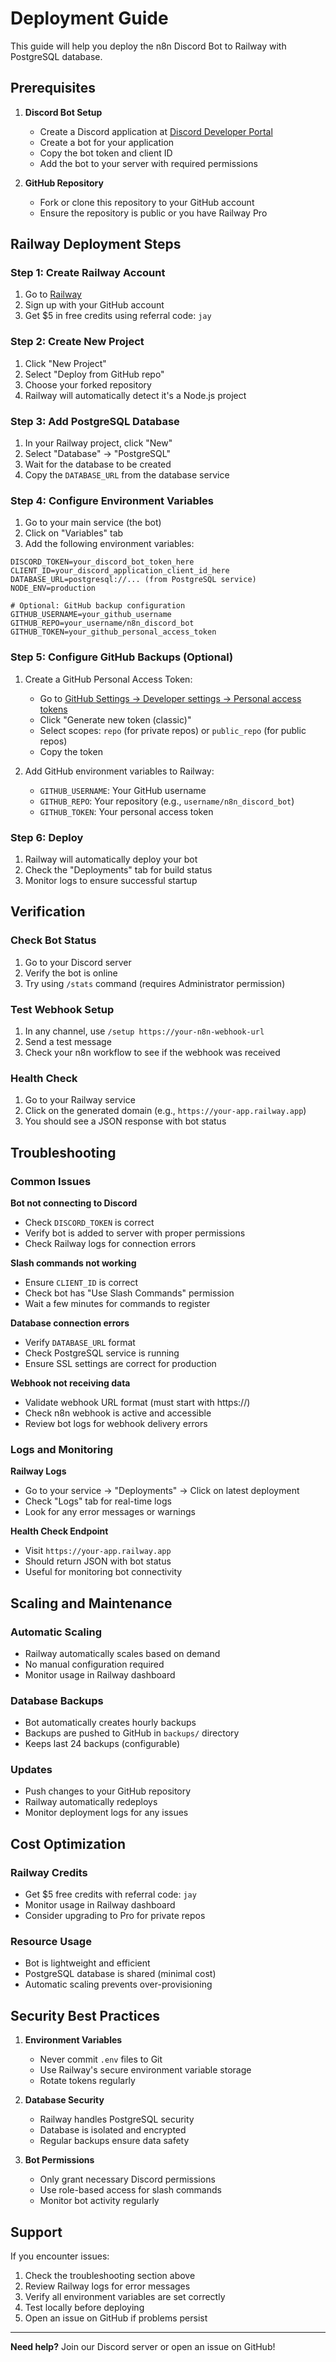 # Deployment Guide

This guide will help you deploy the n8n Discord Bot to Railway with PostgreSQL database.

## Prerequisites

1. **Discord Bot Setup**
   - Create a Discord application at [Discord Developer Portal](https://discord.com/developers/applications)
   - Create a bot for your application
   - Copy the bot token and client ID
   - Add the bot to your server with required permissions

2. **GitHub Repository**
   - Fork or clone this repository to your GitHub account
   - Ensure the repository is public or you have Railway Pro

## Railway Deployment Steps

### Step 1: Create Railway Account
1. Go to [Railway](https://railway.app)
2. Sign up with your GitHub account
3. Get $5 in free credits using referral code: `jay`

### Step 2: Create New Project
1. Click "New Project"
2. Select "Deploy from GitHub repo"
3. Choose your forked repository
4. Railway will automatically detect it's a Node.js project

### Step 3: Add PostgreSQL Database
1. In your Railway project, click "New"
2. Select "Database" → "PostgreSQL"
3. Wait for the database to be created
4. Copy the `DATABASE_URL` from the database service

### Step 4: Configure Environment Variables
1. Go to your main service (the bot)
2. Click on "Variables" tab
3. Add the following environment variables:

```env
DISCORD_TOKEN=your_discord_bot_token_here
CLIENT_ID=your_discord_application_client_id_here
DATABASE_URL=postgresql://... (from PostgreSQL service)
NODE_ENV=production

# Optional: GitHub backup configuration
GITHUB_USERNAME=your_github_username
GITHUB_REPO=your_username/n8n_discord_bot
GITHUB_TOKEN=your_github_personal_access_token
```

### Step 5: Configure GitHub Backups (Optional)
1. Create a GitHub Personal Access Token:
   - Go to [GitHub Settings → Developer settings → Personal access tokens](https://github.com/settings/tokens)
   - Click "Generate new token (classic)"
   - Select scopes: `repo` (for private repos) or `public_repo` (for public repos)
   - Copy the token

2. Add GitHub environment variables to Railway:
   - `GITHUB_USERNAME`: Your GitHub username
   - `GITHUB_REPO`: Your repository (e.g., `username/n8n_discord_bot`)
   - `GITHUB_TOKEN`: Your personal access token

### Step 6: Deploy
1. Railway will automatically deploy your bot
2. Check the "Deployments" tab for build status
3. Monitor logs to ensure successful startup

## Verification

### Check Bot Status
1. Go to your Discord server
2. Verify the bot is online
3. Try using `/stats` command (requires Administrator permission)

### Test Webhook Setup
1. In any channel, use `/setup https://your-n8n-webhook-url`
2. Send a test message
3. Check your n8n workflow to see if the webhook was received

### Health Check
1. Go to your Railway service
2. Click on the generated domain (e.g., `https://your-app.railway.app`)
3. You should see a JSON response with bot status

## Troubleshooting

### Common Issues

**Bot not connecting to Discord**
- Check `DISCORD_TOKEN` is correct
- Verify bot is added to server with proper permissions
- Check Railway logs for connection errors

**Slash commands not working**
- Ensure `CLIENT_ID` is correct
- Check bot has "Use Slash Commands" permission
- Wait a few minutes for commands to register

**Database connection errors**
- Verify `DATABASE_URL` format
- Check PostgreSQL service is running
- Ensure SSL settings are correct for production

**Webhook not receiving data**
- Validate webhook URL format (must start with https://)
- Check n8n webhook is active and accessible
- Review bot logs for webhook delivery errors

### Logs and Monitoring

**Railway Logs**
- Go to your service → "Deployments" → Click on latest deployment
- Check "Logs" tab for real-time logs
- Look for any error messages or warnings

**Health Check Endpoint**
- Visit `https://your-app.railway.app`
- Should return JSON with bot status
- Useful for monitoring bot connectivity

## Scaling and Maintenance

### Automatic Scaling
- Railway automatically scales based on demand
- No manual configuration required
- Monitor usage in Railway dashboard

### Database Backups
- Bot automatically creates hourly backups
- Backups are pushed to GitHub in `backups/` directory
- Keeps last 24 backups (configurable)

### Updates
- Push changes to your GitHub repository
- Railway automatically redeploys
- Monitor deployment logs for any issues

## Cost Optimization

### Railway Credits
- Get $5 free credits with referral code: `jay`
- Monitor usage in Railway dashboard
- Consider upgrading to Pro for private repos

### Resource Usage
- Bot is lightweight and efficient
- PostgreSQL database is shared (minimal cost)
- Automatic scaling prevents over-provisioning

## Security Best Practices

1. **Environment Variables**
   - Never commit `.env` files to Git
   - Use Railway's secure environment variable storage
   - Rotate tokens regularly

2. **Database Security**
   - Railway handles PostgreSQL security
   - Database is isolated and encrypted
   - Regular backups ensure data safety

3. **Bot Permissions**
   - Only grant necessary Discord permissions
   - Use role-based access for slash commands
   - Monitor bot activity regularly

## Support

If you encounter issues:

1. Check the troubleshooting section above
2. Review Railway logs for error messages
3. Verify all environment variables are set correctly
4. Test locally before deploying
5. Open an issue on GitHub if problems persist

---

**Need help?** Join our Discord server or open an issue on GitHub! 